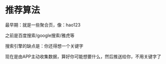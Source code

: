 # 推荐算法

最早期：就是一些聚合页，像：hao123

之前是百度搜索/google搜索/雅虎等

搜索引擎的缺点是：你还得想一个关键字

现在是由APP主动收集数据，算好你可能想要什么，然后推送给你，不用关键字了

